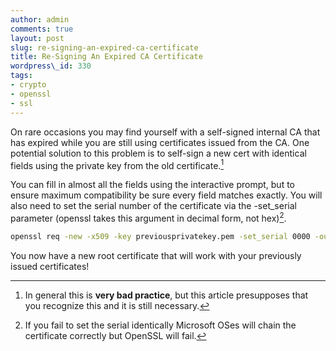 ```yaml
---
author: admin
comments: true
layout: post
slug: re-signing-an-expired-ca-certificate
title: Re-Signing An Expired CA Certificate
wordpress\_id: 330
tags:
- crypto
- openssl
- ssl
---
```


On rare occasions you may find yourself with a self-signed internal CA that has expired while you are still using certificates issued from the CA.  One potential solution to this problem is to self-sign a new cert with identical fields using the private key from the old certificate.[^1]

You can fill in almost all the fields using the interactive prompt, but to ensure maximum compatibility be sure every field matches exactly.  You will also need to set the serial number of the certificate via the -set\_serial parameter (openssl takes this argument in decimal form, not hex)[^2].

```bash
openssl req -new -x509 -key previousprivatekey.pem -set_serial 0000 -out newroot.cer
```

You now have a new root certificate that will work with your previously issued certificates!

[^1]: In general this is **very bad practice**, but this article presupposes that you recognize this and it is still necessary.

[^2]: If you fail to set the serial identically Microsoft OSes will chain the certificate correctly but OpenSSL will fail.
